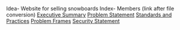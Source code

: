 Idea- Website for selling snowboards
Index-
  Members (link after file conversion)
  [Executive Summary](https://github.com/KadeSchrock/Project-1/blob/main/Planning/ExecutiveSummary.md)
  [Problem Statement](https://github.com/KadeSchrock/Project-1/blob/main/Planning/Problem%20Statement.md)
  [Standards and Practices](https://github.com/KadeSchrock/Project-1/blob/main/Planning/Standards%20and%20Practices/standards-and-practices.md)
  [Problem Frames](https://github.com/KadeSchrock/Project-1/tree/main/Planning/Problem%20Frames)
  [Security Statement](https://github.com/KadeSchrock/Project-1/blob/main/Planning/Security-Requirements/SecurityStatement.md)
